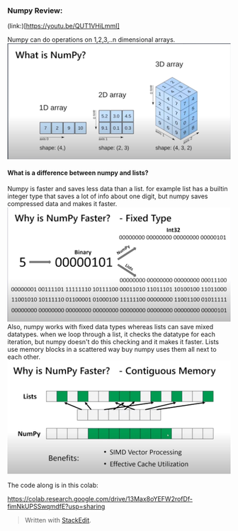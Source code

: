 
### Numpy Review:
(link:)[https://youtu.be/QUT1VHiLmmI]

Numpy can do operations on 1,2,3,..n dimensional arrays.
<img src="dimension.JPG">

#### What is a difference between numpy and lists?
Numpy is faster and saves less data than a list. for example list has a builtin integer type that saves a lot of info about one digit, but numpy saves compressed data and makes it faster.
<img src="numpy-vs-list.JPG">
Also, numpy works with fixed data types whereas lists can save mixed datatypes. when we loop through a list, it checks the datatype for each iteration, but numpy doesn't do this checking and it makes it faster.
Lists use memory blocks in a scattered way buy numpy uses them all next to each other. 
<img src="numpy-vs-list-memory.JPG">

The code along is in this colab:

https://colab.research.google.com/drive/13Max8oYEFW2rofDf-fimNkUPSSwqmdfE?usp=sharing




> Written with [StackEdit](https://stackedit.io/).